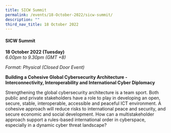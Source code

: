 ```yaml
---
title: SICW Summit
permalink: /events/18-October-2022/sicw-summit/
description: ""
third_nav_title: 18 October 2022
---
```

#### **SICW Summit**

**18 October 2022 (Tuesday)**  
*6.00pm to 9.30pm (GMT +8)*

*Format: Physical (Closed Door Event)*

**Building a Cohesive Global Cybersecurity Architecture - Interconnectivity, Interoperability and International Cyber Diplomacy**

Strengthening the global cybersecurity architecture is a team sport. Both public and private stakeholders have a role to play in developing an open, secure, stable, interoperable, accessible and peaceful ICT environment. A cohesive approach will reduce risks to international peace and security, and secure economic and social development. How can a multistakeholder approach support a rules-based international order in cyberspace, especially in a dynamic cyber threat landscape?